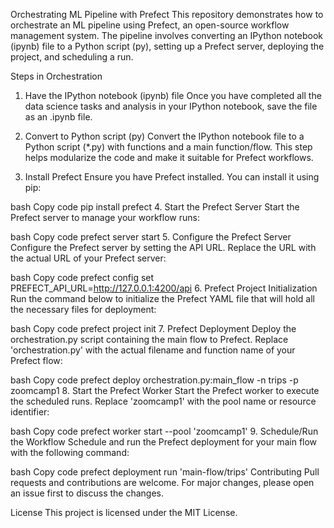 Orchestrating ML Pipeline with Prefect
This repository demonstrates how to orchestrate an ML pipeline using Prefect, an open-source workflow management system. The pipeline involves converting an IPython notebook (ipynb) file to a Python script (py), setting up a Prefect server, deploying the project, and scheduling a run.

Steps in Orchestration
1. Have the IPython notebook (ipynb) file
Once you have completed all the data science tasks and analysis in your IPython notebook, save the file as an .ipynb file.

2. Convert to Python script (py)
Convert the IPython notebook file to a Python script (*.py) with functions and a main function/flow. This step helps modularize the code and make it suitable for Prefect workflows.

3. Install Prefect
Ensure you have Prefect installed. You can install it using pip:

bash
Copy code
pip install prefect
4. Start the Prefect Server
Start the Prefect server to manage your workflow runs:

bash
Copy code
prefect server start
5. Configure the Prefect Server
Configure the Prefect server by setting the API URL. Replace the URL with the actual URL of your Prefect server:

bash
Copy code
prefect config set PREFECT_API_URL=http://127.0.0.1:4200/api
6. Prefect Project Initialization
Run the command below to initialize the Prefect YAML file that will hold all the necessary files for deployment:

bash
Copy code
prefect project init
7. Prefect Deployment
Deploy the orchestration.py script containing the main flow to Prefect. Replace 'orchestration.py' with the actual filename and function name of your Prefect flow:

bash
Copy code
prefect deploy orchestration.py:main_flow -n trips -p zoomcamp1
8. Start the Prefect Worker
Start the Prefect worker to execute the scheduled runs. Replace 'zoomcamp1' with the pool name or resource identifier:

bash
Copy code
prefect worker start --pool 'zoomcamp1'
9. Schedule/Run the Workflow
Schedule and run the Prefect deployment for your main flow with the following command:

bash
Copy code
prefect deployment run 'main-flow/trips'
Contributing
Pull requests and contributions are welcome. For major changes, please open an issue first to discuss the changes.

License
This project is licensed under the MIT License.
